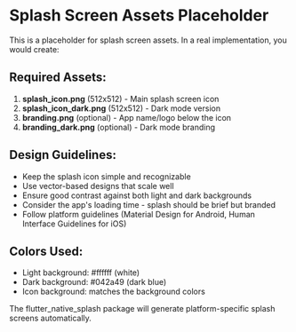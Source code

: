# Splash Screen Assets Placeholder

This is a placeholder for splash screen assets. In a real implementation, you would create:

## Required Assets:

1. **splash_icon.png** (512x512) - Main splash screen icon
2. **splash_icon_dark.png** (512x512) - Dark mode version
3. **branding.png** (optional) - App name/logo below the icon
4. **branding_dark.png** (optional) - Dark mode branding

## Design Guidelines:

- Keep the splash icon simple and recognizable
- Use vector-based designs that scale well
- Ensure good contrast against both light and dark backgrounds
- Consider the app's loading time - splash should be brief but branded
- Follow platform guidelines (Material Design for Android, Human Interface Guidelines for iOS)

## Colors Used:
- Light background: #ffffff (white)
- Dark background: #042a49 (dark blue)
- Icon background: matches the background colors

The flutter_native_splash package will generate platform-specific splash screens automatically.